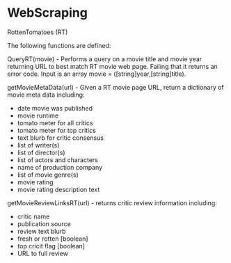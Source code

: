 # WebScraping

RottenTomatoes (RT)

The following functions are defined:

QueryRT(movie) - Performs a query on a movie title and movie year returning URL to best match RT movie web page. Failing that it returns an error code.  Input is an array movie = ([string]year,[string]title).
 
getMovieMetaData(url) - Given a RT movie page URL, return a dictionary of movie meta data including:
 - date movie was published
 - movie runtime
 - tomato meter for all critics
 - tomato meter for top critics
 - text blurb for critic consensus
 - list of writer(s)
 - list of director(s)
 - list of actors and characters
 - name of production company
 - list of movie genre(s)
 - movie rating
 - movie rating description text


getMovieReviewLinksRT(url) - returns critic review information including:
 - critic name
 - publication source
 - review text blurb
 - fresh or rotten [boolean]
 - top cricit flag [boolean]
 - URL to full review
